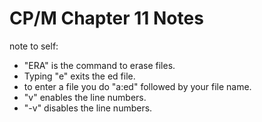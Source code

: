 # CP/M Chapter 11 Notes
note to self: 
- "ERA" is the command to erase files.
- Typing "e" exits the ed file.
- to enter a file you do "a:ed" followed by your file name.
- "v" enables the line numbers.
- "-v" disables the line numbers.
